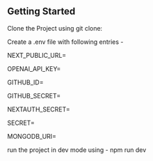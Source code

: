## Getting Started

Clone the Project using git clone:

Create a .env file with following entries -

NEXT_PUBLIC_URL=

OPENAI_API_KEY=

GITHUB_ID=

GITHUB_SECRET=

NEXTAUTH_SECRET=

SECRET=

MONGODB_URI=

run the project in dev mode using -
npm run dev
